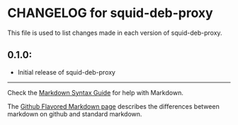 # CHANGELOG for squid-deb-proxy

This file is used to list changes made in each version of squid-deb-proxy.

## 0.1.0:

* Initial release of squid-deb-proxy

- - - 
Check the [Markdown Syntax Guide](http://daringfireball.net/projects/markdown/syntax) for help with Markdown.

The [Github Flavored Markdown page](http://github.github.com/github-flavored-markdown/) describes the differences between markdown on github and standard markdown.

